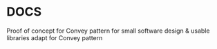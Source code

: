 DOCS
=============

Proof of concept for Convey pattern for small software design &amp; usable libraries adapt for Convey pattern
